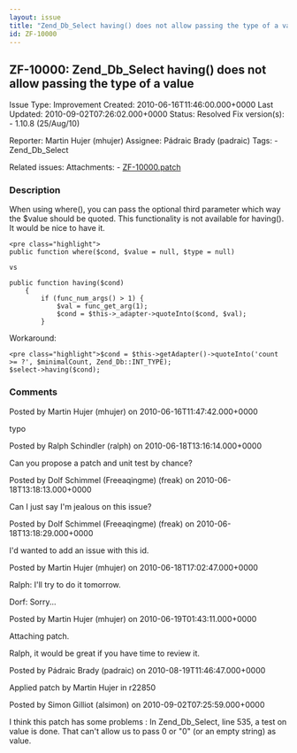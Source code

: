 ```yaml
---
layout: issue
title: "Zend_Db_Select having() does not allow passing the type of a value"
id: ZF-10000
---
```


ZF-10000: Zend\_Db\_Select having() does not allow passing the type of a value
------------------------------------------------------------------------------

 Issue Type: Improvement Created: 2010-06-16T11:46:00.000+0000 Last Updated: 2010-09-02T07:26:02.000+0000 Status: Resolved Fix version(s): - 1.10.8 (25/Aug/10)
 
 Reporter:  Martin Hujer (mhujer)  Assignee:  Pádraic Brady (padraic)  Tags: - Zend\_Db\_Select
 
 Related issues: 
 Attachments: - [ZF-10000.patch](/issues/secure/attachment/13145/ZF-10000.patch)
 
### Description

When using where(), you can pass the optional third parameter which way the $value should be quoted. This functionality is not available for having(). It would be nice to have it.

 
    <pre class="highlight">
    public function where($cond, $value = null, $type = null)
    
    vs
    
    public function having($cond)
        {
            if (func_num_args() > 1) {
                $val = func_get_arg(1);
                $cond = $this->_adapter->quoteInto($cond, $val);
            }


Workaround:

 
    <pre class="highlight">$cond = $this->getAdapter()->quoteInto('count >= ?', $minimalCount, Zend_Db::INT_TYPE);
    $select->having($cond);

 

 

### Comments

Posted by Martin Hujer (mhujer) on 2010-06-16T11:47:42.000+0000

typo

 

 

Posted by Ralph Schindler (ralph) on 2010-06-18T13:16:14.000+0000

Can you propose a patch and unit test by chance?

 

 

Posted by Dolf Schimmel (Freeaqingme) (freak) on 2010-06-18T13:18:13.000+0000

Can I just say I'm jealous on this issue?

 

 

Posted by Dolf Schimmel (Freeaqingme) (freak) on 2010-06-18T13:18:29.000+0000

I'd wanted to add an issue with this id.

 

 

Posted by Martin Hujer (mhujer) on 2010-06-18T17:02:47.000+0000

Ralph: I'll try to do it tomorrow.

Dorf: Sorry...

 

 

Posted by Martin Hujer (mhujer) on 2010-06-19T01:43:11.000+0000

Attaching patch.

Ralph, it would be great if you have time to review it.

 

 

Posted by Pádraic Brady (padraic) on 2010-08-19T11:46:47.000+0000

Applied patch by Martin Hujer in r22850

 

 

Posted by Simon Gilliot (alsimon) on 2010-09-02T07:25:59.000+0000

I think this patch has some problems : In Zend\_Db\_Select, line 535, a test on value is done. That can't allow us to pass 0 or "0" (or an empty string) as value.

 

 